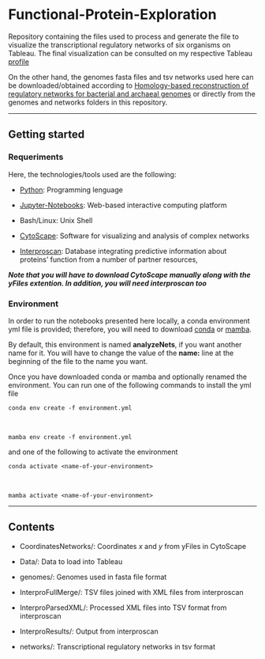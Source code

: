 # Functional-Protein-Exploration

Repository containing the files used to process and generate the file to visualize the transcriptional regulatory networks of six organisms on Tableau. The final visualization can be consulted on my respective Tableau [profile](https://public.tableau.com/app/profile/luisr3415)

On the other hand, the genomes fasta files and tsv networks used here can be downloaded/obtained according to [Homology-based reconstruction of regulatory networks for bacterial and archaeal genomes](https://www.frontiersin.org/articles/10.3389/fmicb.2022.923105/full) or directly from the genomes and networks folders in this repository.

---

## Getting started

### Requeriments

Here, the technologies/tools used are the following:

* [Python](https://www.python.org/): Programming lenguage

* [Jupyter-Notebooks](https://jupyter.org/): Web-based interactive computing platform

* Bash/Linux: Unix Shell

* [CytoScape](https://cytoscape.org/): Software for visualizing and analysis of complex networks

* [Interproscan](https://interproscan-docs.readthedocs.io/en/latest/): Database integrating predictive information about proteins’ function from a number of partner resources,

**_Note that you will have to download CytoScape manually along with the *yFiles* extention. In addition, you will need interproscan too_**

### Environment

In order to run the notebooks presented here locally, a conda environment yml file is provided; therefore, you will need to download [conda](https://www.anaconda.com/) or [mamba](https://mamba.readthedocs.io/en/latest/index.html).

By default, this environment is named **analyzeNets**, if you want another name for it. You will have to change the value of the **name:** line at the beginning of the file to the name you want.

Once you have downloaded conda or mamba and optionally renamed the environment. You can run one of the following commands to install the yml file

    conda env create -f environment.yml

<br/>

    mamba env create -f environment.yml

and one of the following to activate the environment

    conda activate <name-of-your-environment>

<br/>

    mamba activate <name-of-your-environment>

---

## Contents

* CoordinatesNetworks/: Coordinates *x* and *y* from yFiles in CytoScape

* Data/: Data to load into Tableau

* genomes/: Genomes used in fasta file format

* InterproFullMerge/: TSV files joined with XML files from interproscan

* InterproParsedXML/: Processed XML files into TSV format from interproscan

* InterproResults/: Output from interproscan

* networks/: Transcriptional regulatory networks in tsv format

